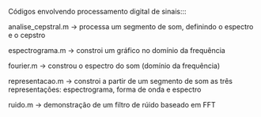 Códigos envolvendo processamento digital de sinais:::

analise_cepstral.m -> processa um segmento de som, definindo o espectro e o cepstro

espectrograma.m    -> constroi um gráfico no domínio da frequência

fourier.m          -> constrou o espectro do som (domínio da frequência)

representacao.m    -> constroi a partir de um segmento de som as três representações: espectrograma, forma de onda e espectro

ruido.m            -> demonstração de um filtro de rúido baseado em FFT

